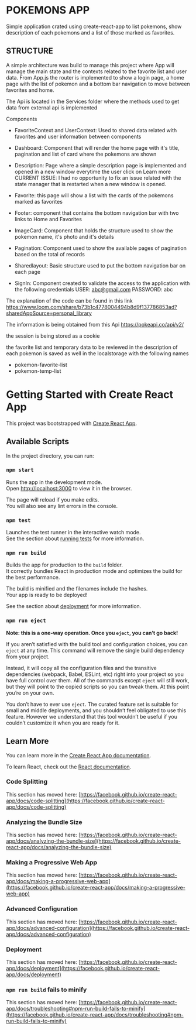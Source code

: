 # POKEMONS APP

Simple application crated using create-react-app to list pokemons, show description of each pokemons and a list of those marked as favorites.

## STRUCTURE

A simple architecture was build to manage this project where App will manage the main state and the contexts related to the favorite list and user data.
From App.js the router is implemented to show a login page, a home page with the list of pokemon and a bottom bar navigation to move between favorites and home.


The Api is located in the Services folder where the methods used to get data from external api is implemented

Components
* FavoriteContext and UserContext: Used to shared data related with favorites and user information between components
* Dashboard: Component that will render the home page with it's title, pagination and list of card where the pokemons are shown
* Description: Page where a simple description page is implemented and opened in a new window everytime the user click on Learn more
CURRENT ISSUE: I had no opportunity to fix an issue related with the state manager that is restarted when a new window is opened.

* Favorite: this page will show a list with the cards of the pokemons marked as favorites
* Footer: component that contains the bottom navigation bar with two links to Home and Favorites
* ImageCard: Component that holds the structure used to show the pokemon name, it's photo and it's details
* Pagination: Component used to show the available pages of pagination based on the total of records
* Sharedlayout: Basic structure used to put the bottom navigation bar on each page
* SignIn: Component created to validate the access to the application with the following credentials
USER: abc@gmail.com
PASSWORD: abc



The explanation of the code can be found in this link
https://www.loom.com/share/b73b1c4778004494b8d9f137786853ad?sharedAppSource=personal_library



The information is being obtained from this Api
https://pokeapi.co/api/v2/

the session is being stored as a cookie

the favorite list and temporary data to be reviewed in the description of each pokemon is saved as well in the localstorage with the following names
* pokemon-favorite-list
* pokemon-temp-list


# Getting Started with Create React App

This project was bootstrapped with [Create React App](https://github.com/facebook/create-react-app).

## Available Scripts

In the project directory, you can run:

### `npm start`

Runs the app in the development mode.\
Open [http://localhost:3000](http://localhost:3000) to view it in the browser.

The page will reload if you make edits.\
You will also see any lint errors in the console.

### `npm test`

Launches the test runner in the interactive watch mode.\
See the section about [running tests](https://facebook.github.io/create-react-app/docs/running-tests) for more information.

### `npm run build`

Builds the app for production to the `build` folder.\
It correctly bundles React in production mode and optimizes the build for the best performance.

The build is minified and the filenames include the hashes.\
Your app is ready to be deployed!

See the section about [deployment](https://facebook.github.io/create-react-app/docs/deployment) for more information.

### `npm run eject`

**Note: this is a one-way operation. Once you `eject`, you can’t go back!**

If you aren’t satisfied with the build tool and configuration choices, you can `eject` at any time. This command will remove the single build dependency from your project.

Instead, it will copy all the configuration files and the transitive dependencies (webpack, Babel, ESLint, etc) right into your project so you have full control over them. All of the commands except `eject` will still work, but they will point to the copied scripts so you can tweak them. At this point you’re on your own.

You don’t have to ever use `eject`. The curated feature set is suitable for small and middle deployments, and you shouldn’t feel obligated to use this feature. However we understand that this tool wouldn’t be useful if you couldn’t customize it when you are ready for it.

## Learn More

You can learn more in the [Create React App documentation](https://facebook.github.io/create-react-app/docs/getting-started).

To learn React, check out the [React documentation](https://reactjs.org/).

### Code Splitting

This section has moved here: [https://facebook.github.io/create-react-app/docs/code-splitting](https://facebook.github.io/create-react-app/docs/code-splitting)

### Analyzing the Bundle Size

This section has moved here: [https://facebook.github.io/create-react-app/docs/analyzing-the-bundle-size](https://facebook.github.io/create-react-app/docs/analyzing-the-bundle-size)

### Making a Progressive Web App

This section has moved here: [https://facebook.github.io/create-react-app/docs/making-a-progressive-web-app](https://facebook.github.io/create-react-app/docs/making-a-progressive-web-app)

### Advanced Configuration

This section has moved here: [https://facebook.github.io/create-react-app/docs/advanced-configuration](https://facebook.github.io/create-react-app/docs/advanced-configuration)

### Deployment

This section has moved here: [https://facebook.github.io/create-react-app/docs/deployment](https://facebook.github.io/create-react-app/docs/deployment)

### `npm run build` fails to minify

This section has moved here: [https://facebook.github.io/create-react-app/docs/troubleshooting#npm-run-build-fails-to-minify](https://facebook.github.io/create-react-app/docs/troubleshooting#npm-run-build-fails-to-minify)
